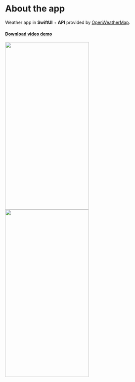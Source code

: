 <h1>About the app</h1>

Weather app in <b>SwiftUI</b> + <b>API</b> provided by <a href="https://openweathermap.org" target="_blank">OpenWeatherMap</a>. 

<h4><a href="https://user-images.githubusercontent.com/6122888/185783570-99df2d1a-be6a-4012-adb6-56b7ef6ab805.mov" target="_blank">Download video demo</a><br></h4>

<img src="https://user-images.githubusercontent.com/6122888/185792740-fd65d1b2-cd41-419e-ba5a-5b6c4ffc844a.png" width="270" height="540">
<img src="https://user-images.githubusercontent.com/6122888/185792743-eb421685-8678-47f5-b0ca-a59b55cb024e.png" width="270" height="540">

